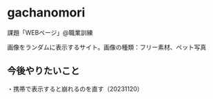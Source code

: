# gachanomori
課題「WEBページ」@職業訓練

画像をランダムに表示するサイト。画像の種類：フリー素材、ペット写真

## 今後やりたいこと
・携帯で表示すると崩れるのを直す（20231120）
